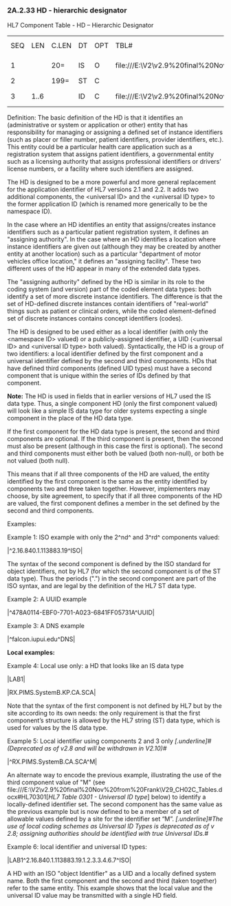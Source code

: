 ### 2A.2.33 HD - hierarchic designator

HL7 Component Table - HD – Hierarchic Designator

|     |     |     |     |     |     |     |     |     |
| --- | --- | --- | --- | --- | --- | --- | --- | --- |
| SEQ | LEN | C.LEN | DT | OPT | TBL# | COMPONENT NAME | COMMENTS | SEC.REF. |
| 1 |  | 20= | IS | O | file:///E:\V2\v2.9%20final%20Nov%20from%20Frank\V29_CH02C_Tables.docx#HL70300[0300] | Namespace ID |  | 2A.2.36 |
| 2 |  | 199= | ST | C |  | Universal ID |  | 2A.2.76 |
| 3 | 1..6 |  | ID | C | file:///E:\V2\v2.9%20final%20Nov%20from%20Frank\V29_CH02C_Tables.docx#HL70301[0301] | Universal ID Type |  | 2A.2.35 |

Definition: The basic definition of the HD is that it identifies an (administrative or system or application or other) entity that has responsibility for managing or assigning a defined set of instance identifiers (such as placer or filler number, patient identifiers, provider identifiers, etc.). This entity could be a particular health care application such as a registration system that assigns patient identifiers, a governmental entity such as a licensing authority that assigns professional identifiers or drivers’ license numbers, or a facility where such identifiers are assigned.

The HD is designed to be a more powerful and more general replacement for the application identifier of HL7 versions 2.1 and 2.2. It adds two additional components, the &lt;universal ID> and the &lt;universal ID type> to the former application ID (which is renamed more generically to be the namespace ID).

In the case where an HD identifies an entity that assigns/creates instance identifiers such as a particular patient registration system, it defines an "assigning authority". In the case where an HD identifies a location where instance identifiers are given out (although they may be created by another entity at another location) such as a particular "department of motor vehicles office location," it defines an "assigning facility". These two different uses of the HD appear in many of the extended data types.

The "assigning authority" defined by the HD is similar in its role to the coding system (and version) part of the coded element data types: both identify a set of more discrete instance identifiers. The difference is that the set of HD-defined discrete instances contain identifiers of "real-world" things such as patient or clinical orders, while the coded element-defined set of discrete instances contains concept identifiers (codes).

The HD is designed to be used either as a local identifier (with only the &lt;namespace ID> valued) or a publicly-assigned identifier, a UID (&lt;universal ID> and &lt;universal ID type> both valued). Syntactically, the HD is a group of two identifiers: a local identifier defined by the first component and a universal identifier defined by the second and third components. HDs that have defined third components (defined UID types) must have a second component that is unique within the series of IDs defined by that component.

**Note:** The HD is used in fields that in earlier versions of HL7 used the IS data type. Thus, a single component HD (only the first component valued) will look like a simple IS data type for older systems expecting a single component in the place of the HD data type.

If the first component for the HD data type is present, the second and third components are optional. If the third component is present, then the second must also be present (although in this case the first is optional). The second and third components must either both be valued (both non-null), or both be not valued (both null).

This means that if all three components of the HD are valued, the entity identified by the first component is the same as the entity identified by components two and three taken together. However, implementers may choose, by site agreement, to specify that if all three components of the HD are valued, the first component defines a member in the set defined by the second and third components.

Examples:

Example 1: ISO example with only the 2^nd^ and 3^rd^ components valued:

|^2.16.840.1.113883.19^ISO|

The syntax of the second component is defined by the ISO standard for object identifiers, not by HL7 (for which the second component is of the ST data type). Thus the periods (".") in the second component are part of the ISO syntax, and are legal by the definition of the HL7 ST data type.

Example 2: A UUID example

|^478A0114-EBF0-7701-A023-6841FF05731A^UUID|

Example 3: A DNS example

|^falcon.iupui.edu^DNS|

**Local examples:**

Example 4: Local use only: a HD that looks like an IS data type

|LAB1|

|RX.PIMS.SystemB.KP.CA.SCA|

Note that the syntax of the first component is not defined by HL7 but by the site according to its own needs: the only requirement is that the first component’s structure is allowed by the HL7 string (ST) data type, which is used for values by the IS data type.

Example 5: Local identifier using components 2 and 3 only _[.underline]#(Deprecated as of v2.8 and will be withdrawn in V2.10)#_

|^RX.PIMS.SystemB.CA.SCA^M|

An alternate way to encode the previous example, illustrating the use of the third component value of "M" (see file:///E:\V2\v2.9%20final%20Nov%20from%20Frank\V29_CH02C_Tables.docx#HL70301[_HL7 Table 0301 - Universal ID type_] below) to identify a locally-defined identifier set. The second component has the same value as the previous example but is now defined to be a member of a set of allowable values defined by a site for the identifier set “M”. _[.underline]#The use of local coding schemes as Universal ID Types is deprecated as of v 2.8; assigning authorities should be identified with true Universal IDs.#_

Example 6: local identifier and universal ID types:

|LAB1^2.16.840.1.113883.19.1.2.3.3.4.6.7^ISO|

A HD with an ISO "object Identifier" as a UID and a locally defined system name. Both the first component and the second and third (taken together) refer to the same entity. This example shows that the local value and the universal ID value may be transmitted with a single HD field.
